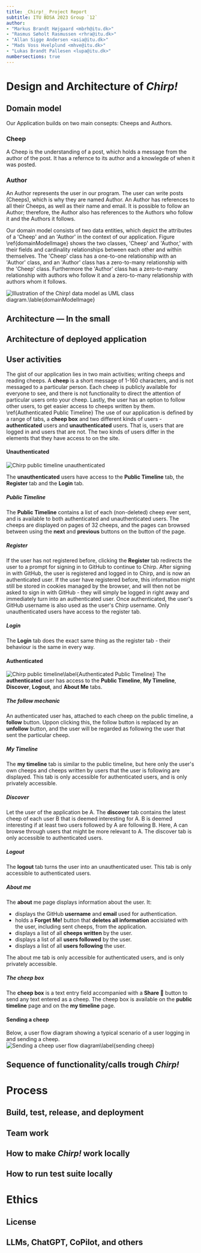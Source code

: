 ```yaml
---
title: _Chirp!_ Project Report
subtitle: ITU BDSA 2023 Group `12`
author:
- "Markus Brandt Højgaard <mbrh@itu.dk>"
- "Rasmus Søholt Rasmussen <rhra@itu.dk>"
- "Allan Sigge Andersen <asia@itu.dk>"
- "Mads Voss Hvelplund <mhve@itu.dk>"
- "Lukas Brandt Pallesen <lupa@itu.dk>"
numbersections: true
---
```


# Design and Architecture of _Chirp!_

## Domain model

Our Application builds on two main consepts: Cheeps and Authors.

### Cheep
A Cheep is the understanding of a post, which holds a message from the author of the post. It has a refernce to its author and a knowlegde of when it was posted.

### Author
An Author represents the user in our program. The user can write posts (Cheeps), which is why they are named Author. An Author has references to all their Cheeps, as well as their name and email. It is possible to follow an Author; therefore, the Author also has references to the Authors who follow it and the Authors it follows.

Our domain model consists of two data entities, which depict the attributes of a 'Cheep' and an 'Author' in the context of our application. Figure \ref{domainModelImage} shows the two classes, 'Cheep' and 'Author,' with their fields and cardinality relationships between each other and within themselves. The 'Cheep' class has a one-to-one relationship with an 'Author' class, and an 'Author' class has a zero-to-many relationship with the 'Cheep' class. Furthermore the 'Author' class has a zero-to-many relationship with authors who follow it and a zero-to-many relationship with authors whom it follows.

![Illustration of the _Chirp!_ data model as UML class diagram.\lable{domainModelImage}](https://raw.githubusercontent.com/ITU-BDSA23-GROUP12/Chirp/main/docs/images/DomainModel.drawio1.png)

## Architecture — In the small

## Architecture of deployed application

## User activities
The gist of our application lies in two main activities; writing cheeps and reading cheeps. A **cheep** is a short message of 1-160 characters, and is not messaged to a particular person. Each cheep is publicly available for everyone to see, and there is not functionality to direct the attention of particular users onto your cheep. Lastly, the user has an option to follow other users, to get easier access to cheeps written by them. \ref{Authenticated Public Timeline}
The use of our application is defined by a range of tabs, a **cheep box** and two different kinds of users - **authenticated** users and **unauthenticated** users. That is, users that are logged in and users that are not. The two kinds of users differ in the elements that they have access to on the site. 
#### Unauthenticated
![Chirp public timeline unauthenticated](https://github.com/ITU-BDSA23-GROUP12/Chirp/blob/363-design-and-architecture-user-activities/docs/images/unregistered%20chirp.png)

The **unauthenticated** users have access to the **Public Timeline** tab, the **Register** tab and the **Login** tab.
##### Public Timeline
The **Public Timeline** contains a list of each (non-deleted) cheep ever sent, and is available to both authenticated and unauthenticated users. The cheeps are displayed on pages of 32 cheeps, and the pages can browsed between using the **next** and **previous** buttons on the button of the page.
##### Register
If the user has not registered before, clicking the **Register** tab redirects the user to a prompt for signing in to GitHub to continue to Chirp. After signing in with GitHub, the user is registered and logged in to Chirp, and is now an authenticated user. If the user have registered before, this information might still be stored in cookies managed by the browser, and will then not be asked to sign in with GitHub - they will simply be logged in right away and immediately turn into an authenticated user. Once authenticated, the user's GitHub username is also used as the user's Chirp username.
Only unauthenticated users have access to the register tab.
##### Login
The **Login** tab does the exact same thing as the register tab - their behaviour is the same in every way.
#### Authenticated
![Chirp public timeline\label{Authenticated Public Timeline}](https://raw.githubusercontent.com/ITU-BDSA23-GROUP12/Chirp/main/docs/images/public%20timeline.png)
The **authenticated** user has access to the **Public Timeline**, **My Timeline**, **Discover**, **Logout**, and **About Me** tabs.
##### The follow mechanic
An authenticated user has, attached to each cheep on the public timeline, a **follow** button. Uppon clicking this, the follow button is replaced by an **unfollow** button, and the user will be regarded as following the user that sent the particular cheep.
##### My Timeline
The **my timeline** tab is similar to the public timeline, but here only the user's own cheeps and cheeps written by users that the user is following are displayed. This tab is only accessible for authenticated users, and is only privately accessible.
##### Discover
Let the user of the application be A.
The **discover** tab contains the latest cheep of each user B that is deemed interesting for A. B is deemed interesting if at least two users followed by A are following B. Here, A can browse through users that might be more relevant to A. The discover tab is only accessible to authenticated users.
##### Logout
The **logout** tab turns the user into an unauthenticated user. This tab is only accessible to authenticated users.
##### About me
The **about** me page displays information about the user. It:
- displays the GitHub **username** and **email** used for authentication. 
- holds a **Forget Me!** button that **deletes all information** accisiated with the user, including sent cheeps, from the application.
- displays a list of all **cheeps written** by the user.
- displays a list of all **users followed** by the user.
- displays a list of all **users following** the user.

The about me tab is only accessible for authenticated users, and is only privately accessible.
##### The cheep box
The **cheep box** is a text entry field accompanied with a **Share 🚜** button to send any text entered as a cheep. The cheep box is available on the **public timeline** page and on the **my timeline** page.
#### Sending a cheep
Below, a user flow diagram showing a typical scenario of a user logging in and sending a cheep.
![Sending a cheep user flow diagram\label{sending cheep}](https://github.com/ITU-BDSA23-GROUP12/Chirp/blob/main/docs/images/cheep%20user%20flow.png)
    
## Sequence of functionality/calls trough _Chirp!_

# Process

## Build, test, release, and deployment

## Team work

## How to make _Chirp!_ work locally

## How to run test suite locally

# Ethics

## License

## LLMs, ChatGPT, CoPilot, and others